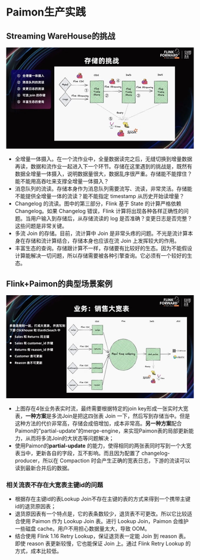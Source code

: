 # Paimon生产实践

## Streaming WareHouse的挑战

![](../../img/paimonSolution.jpg)

* 全增量一体摄入。在一个流作业中，全量数据读完之后，无缝切换到增量数据再读，数据和流作业一起进入下一个环节。存储在这里遇到的挑战是，既然有数据全增量一体摄入，说明数据量很大，数据乱序很严重。存储能不能撑住？能不能用高吞吐来支撑全增量一体摄入？
* 消息队列的流读。存储本身作为消息队列需要流写、流读，非常灵活。存储能不能提供全增量一体的流读？能不能指定 timestamp 从历史开始读增量？
* Changelog 的流读。图中的第三部分，Flink 基于 State 的计算严格依赖 Changelog。如果 Changelog 错误，Flink 计算将出现各种各样正确性的问题。当用户输入到存储后，从存储流读的 log 是否准确？变更日志是否完整？这些问题是非常关键。
* 多流 Join 的存储。目前，流计算中 Join 是非常头疼的问题。不光是流计算本身在存储和流计算结合，存储本身也应该在流 Join 上发挥较大的作用。
* 丰富生态的查询。存储跟计算不一样，存储要有比较好的生态。因为不能假设计算能解决一切问题，所以存储需要被各种引擎查询。它必须有一个较好的生态。

## Flink+Paimon的典型场景案例

![](../../img/多流join.jpg)

* 上图存在4张业务表实时流，最终需要根据特定的join key形成一张实时大宽表，**一种方案**是多流Join是把这四张表 Join 一下，然后写到存储当中。但是这种方法的代价非常高，存储会成倍增加，成本非常高。**另一种方案**配合Paimon的"partial-update"的merge-engine，来实现Paimon表的局部更新能力，从而将多流Join的大状态等问题解决；
* 使用Paimon的**partial-update** 的能力，使得相同的两张表同时写到一个大宽表当中，更新各自的字段，互不影响。而且因为配置了 changelog-producer，所以在 Compaction 时会产生正确的宽表日志，下游的流读可以读到最新合并后的数据。

### 相关流表不存在大宽表主键id的问题

* 根据存在主键id的表Lookup Join不存在主键的表的方式来得到一个携带主键id的退货原因表；
* 退货原因表有一个特点是，它的表条数较少，退货表不可更改。所以它比较适合使用 Paimon 作为 Lookup Join 表。进行 Lookup Join，Paimon 会维护一些磁盘 cache。用户不用担心数据量太大，导致 OOM。
* 结合使用 Flink 1.16 Retry Lookup，保证退货表一定能 Join 到 reason 表。即使 reason 表更新较慢，它也能保证 Join 上。通过 Flink Retry Lookup 的方式，成本比较低。